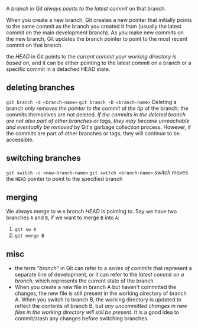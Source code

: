 A *branch* in Git *always points to the latest commit* on that branch.

When you create a new branch, Git creates a new pointer that initially points to the same commit as the branch you created it from (usually the latest commit on the main development branch). As you make new commits on the new branch, Git updates the branch pointer to point to the most recent commit on that branch.

the *HEAD* in Git points to the *current commit your working directory is based on*, and it can be either pointing to the latest commit on a branch or a specific commit in a detached HEAD state.

## deleting branches
`git branch -d <branch-name>`
`git branch -D <branch-name>`
Deleting a branch *only removes the pointer to the commit at the tip* of the branch; the commits themselves are not deleted. *If the commits in the deleted branch are not also part of other branches or tags, they may become unreachable and eventually be removed* by Git's garbage collection process. However, if the commits are part of other branches or tags, they will continue to be accessible.

## switching branches
`git switch -c <new-branch-name>`
`git switch <branch-name>`
*switch* moves the `HEAD` pointer to point to the specified branch

## merging
We always merge to w.e branch *HEAD* is pointing to.
Say we have two branches `A` and `B`, if we want to merge `B` into `A`:
1. `git sw A`
2. `git merge B`

## misc
- the term *"branch"* in Git can refer to a *series of commits* that represent a separate line of development, or it can refer to the *latest commit on a branch*, which represents the current state of the branch.
- When you create a new file in branch A but haven't committed the changes, the new file is still present in the working directory of branch A. When you switch to branch B, the working directory is updated to reflect the contents of branch B, but *any uncommitted changes in new files in the working directory will still be present*. It is a good idea to commit/stash any changes before switching branches.